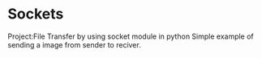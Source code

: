 # Sockets

Project:File Transfer by using socket module in python 
Simple example of sending a image from sender to reciver.

